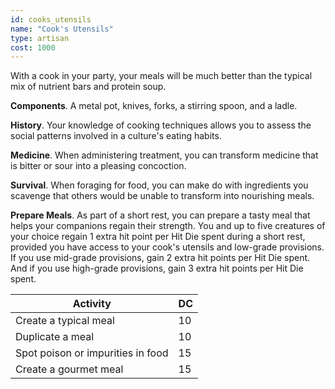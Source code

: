 ```yaml
---
id: cooks_utensils
name: "Cook's Utensils"
type: artisan
cost: 1000
---
```


With a cook in your party, your meals will be much better than the typical mix of nutrient bars and protein soup.

__Components__. A metal pot, knives, forks, a stirring spoon, and a ladle.

__History__. Your knowledge of cooking techniques allows you to assess the social patterns involved in a culture's eating habits.

__Medicine__. When administering treatment, you can transform medicine that is bitter or sour into a pleasing concoction.

__Survival__. When foraging for food, you can make do with ingredients you scavenge that others would be unable to transform
into nourishing meals.

__Prepare Meals__. As part of a short rest, you can prepare a tasty meal that helps your companions regain their strength.
You and up to five creatures of your choice regain 1 extra hit point per Hit Die spent during a short rest, provided you have
access to your cook's utensils and low-grade provisions. If you use mid-grade provisions, gain 2 extra hit points per Hit Die
spent. And if you use high-grade provisions, gain 3 extra hit points per Hit Die spent.

Activity | DC
--- | ---
Create a typical meal	| 10
Duplicate a meal | 10
Spot poison or impurities in food | 15
Create a gourmet meal | 15
